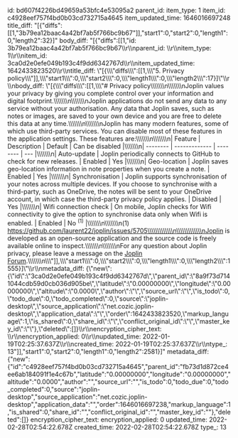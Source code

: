 id: bd607f4226bd49659a53bfc4e53095a2
parent_id: 
item_type: 1
item_id: c4928eef757f4bd0b03cd732715a4645
item_updated_time: 1646016697248
title_diff: "[{\"diffs\":[[1,\"3b79ea12baac4a42bf7ab5f766bc9b67\"]],\"start1\":0,\"start2\":0,\"length1\":0,\"length2\":32}]"
body_diff: "[{\"diffs\":[[1,\"id: 3b79ea12baac4a42bf7ab5f766bc9b67\\\r\\\nparent_id: \\\r\\\nitem_type: 1\\\r\\\nitem_id: 3ca0d2e0efe049b193c4f9dd6342767d\\\r\\\nitem_updated_time: 1642433823520\\\r\\\ntitle_diff: \\\"[{\\\\\\\"diffs\\\\\\\":[[1,\\\\\\\"5. Privacy policy\\\\\\\"]],\\\\\\\"start1\\\\\\\":0,\\\\\\\"start2\\\\\\\":0,\\\\\\\"length1\\\\\\\":0,\\\\\\\"length2\\\\\\\":17}]\\\"\\\r\\\nbody_diff: \\\"[{\\\\\\\"diffs\\\\\\\":[[1,\\\\\\\"# Privacy policy\\\\\\\\\\\\\n\\\\\\\\\\\\\nJoplin values your privacy by giving you complete control over your information and digital footprint.\\\\\\\\\\\\\n\\\\\\\\\\\\\nJoplin applications do not send any data to any service without your authorisation. Any data that Joplin saves, such as notes or images, are saved to your own device and you are free to delete this data at any time.\\\\\\\\\\\\\n\\\\\\\\\\\\\nJoplin has many modern features, some of which use third-party services. You can disable most of these features in the application settings. These features are:\\\\\\\\\\\\\n\\\\\\\\\\\\\n| Feature  | Description   | Default  | Can be disabled |\\\\\\\\\\\\\n| -------- | ------------- | -------- | --- |\\\\\\\\\\\\\n| Auto-update | Joplin periodically connects to GitHub to check for new releases. | Enabled | Yes |\\\\\\\\\\\\\n| Geo-location | Joplin saves geo-location information in note properties when you create a note. | Enabled | Yes |\\\\\\\\\\\\\n| Synchronisation | Joplin supports synchronisation of your notes across multiple devices. If you choose to synchronise with a third-party, such as OneDrive, the notes will be sent to your OneDrive account, in which case the third-party privacy policy applies. | Disabled | Yes |\\\\\\\\\\\\\n| Wifi connection check | On mobile, Joplin checks for Wifi connectivity to give the option to synchronise data only when Wifi is enabled. | Enabled | No <sup>(1)</sup> |\\\\\\\\\\\\\n\\\\\\\\\\\\\n(1) https://github.com/laurent22/joplin/issues/5705\\\\\\\\\\\\\n\\\\\\\\\\\\\nJoplin is developed as an open-source application and the source code is freely available online to inspect.\\\\\\\\\\\\\n\\\\\\\\\\\\\nFor any question about Joplin privacy, please leave a message on the [Joplin Forum](https://discourse.joplinapp.org/).\\\\\\\\\\\\\n\\\\\\\"]],\\\\\\\"start1\\\\\\\":0,\\\\\\\"start2\\\\\\\":0,\\\\\\\"length1\\\\\\\":0,\\\\\\\"length2\\\\\\\":1555}]\\\"\\\r\\\nmetadata_diff: {\\\"new\\\":{\\\"id\\\":\\\"3ca0d2e0efe049b193c4f9dd6342767d\\\",\\\"parent_id\\\":\\\"8a9f73d7141044cdb59d0cb036d905be\\\",\\\"latitude\\\":\\\"0.00000000\\\",\\\"longitude\\\":\\\"0.00000000\\\",\\\"altitude\\\":\\\"0.0000\\\",\\\"author\\\":\\\"\\\",\\\"source_url\\\":\\\"\\\",\\\"is_todo\\\":0,\\\"todo_due\\\":0,\\\"todo_completed\\\":0,\\\"source\\\":\\\"joplin-desktop\\\",\\\"source_application\\\":\\\"net.cozic.joplin-desktop\\\",\\\"application_data\\\":\\\"\\\",\\\"order\\\":1642433823520,\\\"markup_language\\\":1,\\\"is_shared\\\":0,\\\"share_id\\\":\\\"\\\",\\\"conflict_original_id\\\":\\\"\\\",\\\"master_key_id\\\":\\\"\\\"},\\\"deleted\\\":[]}\\\r\\\nencryption_cipher_text: \\\r\\\nencryption_applied: 0\\\r\\\nupdated_time: 2022-01-19T02:25:37.637Z\\\r\\\ncreated_time: 2022-01-19T02:25:37.637Z\\\r\\\ntype_: 13\"]],\"start1\":0,\"start2\":0,\"length1\":0,\"length2\":2581}]"
metadata_diff: {"new":{"id":"c4928eef757f4bd0b03cd732715a4645","parent_id":"fb73d1d872ce4ee6ab184091f1e4c67b","latitude":"0.00000000","longitude":"0.00000000","altitude":"0.0000","author":"","source_url":"","is_todo":0,"todo_due":0,"todo_completed":0,"source":"joplin-desktop","source_application":"net.cozic.joplin-desktop","application_data":"","order":1646016697238,"markup_language":1,"is_shared":0,"share_id":"","conflict_original_id":"","master_key_id":""},"deleted":[]}
encryption_cipher_text: 
encryption_applied: 0
updated_time: 2022-02-28T02:54:22.678Z
created_time: 2022-02-28T02:54:22.678Z
type_: 13